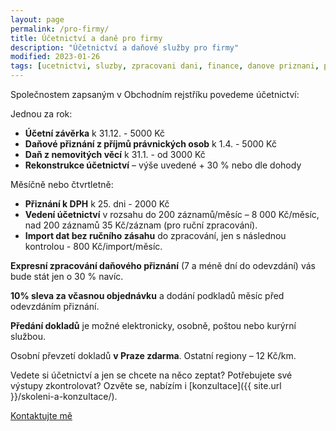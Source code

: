 ```yaml
---
layout: page
permalink: /pro-firmy/
title: Účetnictví a daně pro firmy
description: "Účetnictví a daňové služby pro firmy"
modified: 2023-01-26
tags: [ucetnictvi, sluzby, zpracovani dani, finance, danove priznani, podnikove ucetnictvi]
---
```


Společnostem zapsaným v Obchodním rejstříku povedeme účetnictví:

Jednou za rok:

* **Účetní závěrka** k 31.12. - 5000 Kč
* **Daňové přiznání z příjmů právnických osob** k 1.4. - 5000 Kč
* **Daň z nemovitých věcí** k 31.1. - od 3000 Kč
* **Rekonstrukce účetnictví** – výše uvedené + 30 % nebo dle dohody

Měsíčně nebo čtvrtletně:

* **Přiznání k DPH** k 25. dni - 2000 Kč
* **Vedení účetnictví** v rozsahu do 200 záznamů/měsíc – 8 000 Kč/měsíc, nad 200 záznamů 35 Kč/záznam (pro ruční zpracování).
* **Import dat bez ručního zásahu** do zpracování, jen s následnou kontrolou - 800 Kč/import/měsíc.

**Expresní zpracování daňového přiznání** (7 a méně dní do odevzdání) vás bude stát jen o 30 % navíc.

**10% sleva za včasnou objednávku** a dodání podkladů měsíc před odevzdáním přiznání.

**Předání dokladů** je možné elektronicky, osobně, poštou nebo kurýrní službou.
 
Osobní převzetí dokladů **v Praze zdarma**. Ostatní regiony – 12 Kč/km.

Vedete si účetnictví a jen se chcete na něco zeptat? Potřebujete své výstupy zkontrolovat? Ozvěte se, nabízím i [konzultace]({{ site.url }}/skoleni-a-konzultace/).

<div markdown="0"><a href="{{ site.url }}/kontakt/" class="btn">Kontaktujte mě</a></div>
